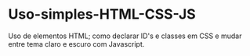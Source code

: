 # Uso-simples-HTML-CSS-JS
Uso de elementos HTML; como declarar ID's e classes em CSS e mudar entre tema claro e escuro com Javascript.
